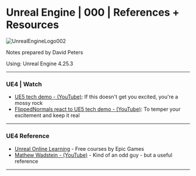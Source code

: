 # Unreal Engine | 000 | References + Resources

![UnrealEngineLogo002](https://user-images.githubusercontent.com/36719180/90347960-a4e68900-e087-11ea-9349-f5a59105b4d2.png)


Notes prepared by David Peters

Using: Unreal Engine 4.25.3 

---

### UE4 | Watch

- [UE5 tech demo - (YouTube)](https://www.youtube.com/watch?v=qC5KtatMcUw): If this doesn't get you excited, you're a mossy rock 
- [FlippedNormals react to UE5 tech demo - (YouTube)](https://www.youtube.com/watch?v=5KgWJ1RxDhw&t=3s): To temper your excitement and keep it real

---

### UE4 Reference

- [Unreal Online Learning](https://www.unrealengine.com/en-US/onlinelearning-courses) - Free courses by Epic Games
- [Mathew Wadstein - (YouTube)](https://www.unrealengine.com/en-US/onlinelearning-courses) - Kind of an odd guy - but a useful reference

---
